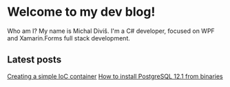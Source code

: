 # Welcome to my dev blog!
Who am I?
My name is Michal Diviš. I'm a C# developer, focused on WPF and Xamarin.Forms full stack development.

## Latest posts
[Creating a simple IoC container](2020_05_02_creating_a_simple_ioc_container.md)
[How to install PostgreSQL 12.1 from binaries](2019_12_13_postgres_from_binaries.md)
